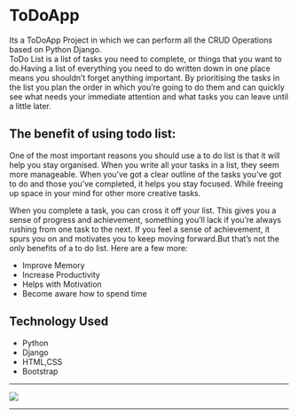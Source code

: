 # ToDoApp
Its a ToDoApp Project in which we can perform all the CRUD Operations based on Python Django. <br>
ToDo List is a list of tasks you need to complete, or things that you want to do.Having a list of everything you need to do written down in one place means you shouldn’t forget anything important. By prioritising the tasks in the list you plan the order in which you’re going to do them and can quickly see what needs your immediate attention and what tasks you can leave until a little later.
## The benefit of using todo list:
One of the most important reasons you should use a to do list is that it will help you stay organised. When you write all your tasks in a list, they seem more manageable. When you’ve got a clear outline of the tasks you’ve got to do and those you’ve completed, it helps you stay focused. While freeing up space in your mind for other more creative tasks.

When you complete a task, you can cross it off your list. This gives you a sense of progress and achievement, something you’ll lack if you’re always rushing from one task to the next. If you feel a sense of achievement, it spurs you on and motivates you to keep moving forward.But that’s not the only benefits of a to do list. Here are a few more:
* Improve Memory
* Increase Productivity
* Helps with Motivation
* Become aware how to spend time
## Technology Used
* Python
* Django
* HTML,CSS
* Bootstrap
<hr>

![](demo/demo.gif)

<hr>
